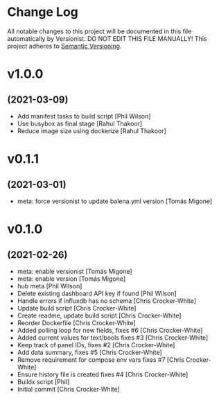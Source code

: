 # Change Log

All notable changes to this project will be documented in this file
automatically by Versionist. DO NOT EDIT THIS FILE MANUALLY!
This project adheres to [Semantic Versioning](http://semver.org/).

# v1.0.0
## (2021-03-09)

* Add manifest tasks to build script [Phil Wilson]
* Use busybox as final stage [Rahul Thakoor]
* Reduce image size using dockerize [Rahul Thakoor]

# v0.1.1
## (2021-03-01)

* meta: force versionist to update balena.yml version [Tomás Migone]

# v0.1.0
## (2021-02-26)

* meta: enable versionist [Tomás Migone]
* meta: enable version [Tomás Migone]
* hub meta [Phil Wilson]
* Delete existing dashboard API key if found [Phil Wilson]
* Handle errors if influxdb has no schema [Chris Crocker-White]
* Update build script [Chris Crocker-White]
* Create readme, update build script [Chris Crocker-White]
* Reorder Dockerfile [Chris Crocker-White]
* Added polling loop for new fields, fixes #6 [Chris Crocker-White]
* Added current values for text/bools fixes #3 [Chris Crocker-White]
* Keep track of panel IDs, fixes #2 [Chris Crocker-White]
* Add data summary, fixes #5 [Chris Crocker-White]
* Remove requirement for compose env vars fixes #7 [Chris Crocker-White]
* Ensure history file is created fixes #4 [Chris Crocker-White]
* Buildx script [Phil]
* Initial commit [Chris Crocker-White]
